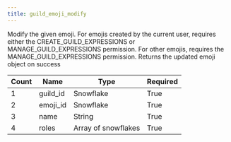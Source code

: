 ```yaml
---
title: guild_emoji_modify
---
```

Modify the given emoji. For emojis created by the current user, requires either the CREATE_GUILD_EXPRESSIONS or MANAGE_GUILD_EXPRESSIONS permission. For other emojis, requires the MANAGE_GUILD_EXPRESSIONS permission. Returns the updated emoji object on success

Count | Name | Type | Required        
----|----|----|---- 
1 | guild_id | Snowflake | True
2 | emoji_id | Snowflake | True
3 | name | String | True
4 | roles | Array of snowflakes | True
